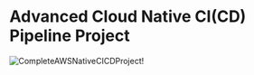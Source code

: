 # Advanced Cloud Native CI(CD) Pipeline Project
![CompleteAWSNativeCICDProject!](https://lucid.app/publicSegments/view/c34c42ef-f87e-44a7-a027-badd761d31b4/image.png)



